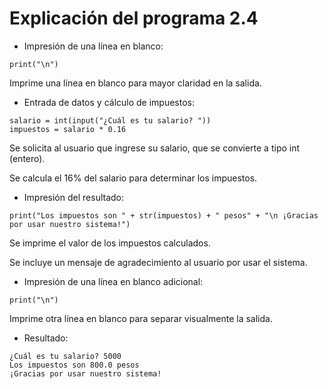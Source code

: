 # Explicación del programa 2.4
- Impresión de una línea en blanco:
```
print("\n")
```
Imprime una línea en blanco para mayor claridad en la salida.

- Entrada de datos y cálculo de impuestos:
```
salario = int(input("¿Cuál es tu salario? "))
impuestos = salario * 0.16
```
Se solicita al usuario que ingrese su salario, que se convierte a tipo int (entero).

Se calcula el 16% del salario para determinar los impuestos.

- Impresión del resultado:
```
print("Los impuestos son " + str(impuestos) + " pesos" + "\n ¡Gracias por usar nuestro sistema!")
```
Se imprime el valor de los impuestos calculados.

Se incluye un mensaje de agradecimiento al usuario por usar el sistema.

- Impresión de una línea en blanco adicional:
```
print("\n")
```
Imprime otra línea en blanco para separar visualmente la salida.

- Resultado:
```
¿Cuál es tu salario? 5000
Los impuestos son 800.0 pesos
¡Gracias por usar nuestro sistema!
```
